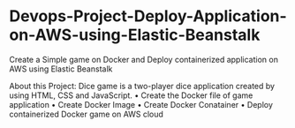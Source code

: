 # Devops-Project-Deploy-Application-on-AWS-using-Elastic-Beanstalk
Create a Simple game on Docker and Deploy containerized application on AWS using Elastic Beanstalk

About this Project:
 	Dice game is a two-player dice application created by using HTML, CSS and JavaScript.
•	Create the Docker file of game application
•	Create Docker Image
•	Create Docker Conatainer
•	Deploy containerized Docker game on AWS cloud
